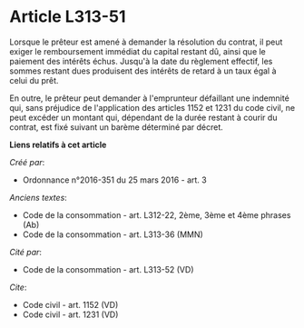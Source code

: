 # Article L313-51

Lorsque le prêteur est amené à demander la résolution du contrat, il peut exiger le remboursement immédiat du capital restant
dû, ainsi que le paiement des intérêts échus. Jusqu'à la date du règlement effectif, les sommes restant dues produisent des
intérêts de retard à un taux égal à celui du prêt.

En outre, le prêteur peut demander à l'emprunteur défaillant une indemnité qui, sans préjudice de l'application des articles
1152 et 1231 du code civil, ne peut excéder un montant qui, dépendant de la durée restant à courir du contrat, est fixé
suivant un barème déterminé par décret.

**Liens relatifs à cet article**

_Créé par_:

  - Ordonnance n°2016-351 du 25 mars 2016 - art. 3

_Anciens textes_:

  - Code de la consommation - art. L312-22, 2ème, 3ème et 4ème phrases (Ab)
  - Code de la consommation - art. L313-36 (MMN)

_Cité par_:

  - Code de la consommation - art. L313-52 (VD)

_Cite_:

  - Code civil - art. 1152 (VD)
  - Code civil - art. 1231 (VD)
